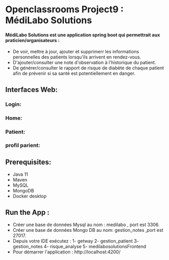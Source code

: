 # Openclassrooms Project9 : MédiLabo Solutions
 #### MédiLabo Solutions est une application spring boot qui permettrait aux praticien/organisateurs :
 - De voir, mettre à jour, ajouter et supprimerr les informations personnelles des patients lorsqu'ils arrivent en rendez-vous. 
 - D'ajouter/consulter une note d'observation à l'historique du patient.
 - De générer/consulter le rapport de risque de  diabète de chaque patient afin de prévenir si sa santé est potentiellement en danger.
 ## Interfaces Web:
 ### Login:
 ### Home:
 ### Patient:
 ### profil parient:
 
 ## Prerequisites: 
  
- Java 11
- Maven
- MySQL
- MongoDB
- Docker desktop
 ## Run the App :
 - Créer une base de données Mysql au nom : medilabo ,  port est 3306.
 - Créer une base de données Mongo DB au nom: gestion_notes ,port est 27017.
 - Depuis votre IDE exécutez : 
   1- getway
   2- gestion_patient
   3- gestion_notes
   4- risque_analyse
   5- medilabosolutionsFrontend
- Pour démarrer l'application : http://localhost:4200/ 

